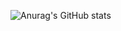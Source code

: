 







![Anurag's GitHub stats](https://github-readme-stats.vercel.app/api?username=Kimminwoo02&show_icons=true&theme=radical)



